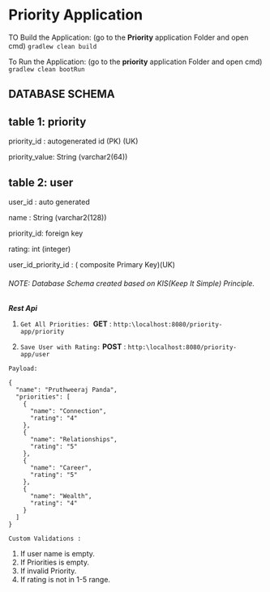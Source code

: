 # Priority Application

TO Build the Application: (go to the **Priority** application Folder and open cmd)
`gradlew clean build`

To Run the Application: (go to the **priority** application Folder and open cmd)
`gradlew clean bootRun`

## DATABASE SCHEMA

table 1: priority
------------------
priority_id : autogenerated id (PK) (UK)

priority_value: String (varchar2(64))

table 2: user
--------------
user_id : auto generated

name : String (varchar2(128))

priority_id: foreign key

rating: int (integer)

user_id_priority_id : ( composite Primary Key)(UK)

###### NOTE: Database Schema created based on KIS(Keep It Simple) Principle.

_**Rest Api**_

1) `Get All Priorities:
   `**GET** : `http:\localhost:8080/priority-app/priority`


2) `Save User with Rating:`
   **POST** : `http:\localhost:8080/priority-app/user`

`Payload:`

```
{
  "name": "Pruthweeraj Panda",
  "priorities": [
    {
      "name": "Connection",
      "rating": "4"
    },
    {
      "name": "Relationships",
      "rating": "5"
    },
    {
      "name": "Career",
      "rating": "5"
    },
    {
      "name": "Wealth",
      "rating": "4"
    }
  ]
}
```

`Custom Validations : `

1) If user name is empty.
2) If Priorities is empty.
3) If invalid Priority.
4) If rating is not in 1-5 range.